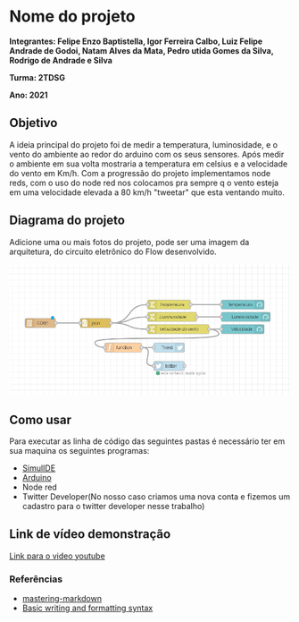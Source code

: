 # Nome do projeto

**Integrantes: Felipe Enzo Baptistella, Igor Ferreira Calbo, Luiz Felipe Andrade de Godoi, Natam Alves da Mata, Pedro utida Gomes da Silva, Rodrigo de Andrade e Silva** 

**Turma: 2TDSG**

**Ano: 2021**

## Objetivo

A ideia principal do projeto foi de medir a temperatura, luminosidade, e o vento do ambiente ao redor do arduino com os seus sensores. Após medir o ambiente em sua volta 
mostraria a temperatura em celsius e a velocidade do vento em Km/h. Com a progressão do projeto implementamos node reds, com o uso do node red nos colocamos pra sempre q o vento
esteja em uma velocidade elevada a 80 km/h "tweetar" que esta ventando muito.

## Diagrama do projeto

Adicione uma ou mais fotos do projeto, pode ser uma imagem da arquitetura, do circuito eletrônico do Flow desenvolvido. 

<img src="/NAC4.png" width="550">


## Como usar 

Para executar as linha de código das seguintes pastas é necessário ter em sua maquina os seguintes programas:

* [SimulIDE](https://www.simulide.com/p/downloads.html)
* [Arduino](https://www.arduino.cc/en/software)
* Node red
* Twitter Developer(No nosso caso criamos uma nova conta e fizemos um cadastro para o twitter developer nesse trabalho)

## Link de vídeo demonstração

[Link para o video youtube](https://www.youtube.com/watch?v=xva71wynxS0)


### Referências 

* [mastering-markdown](https://guides.github.com/features/mastering-markdown/)
* [Basic writing and formatting syntax](https://docs.github.com/en/github/writing-on-github/getting-started-with-writing-and-formatting-on-github/basic-writing-and-formatting-syntax)
